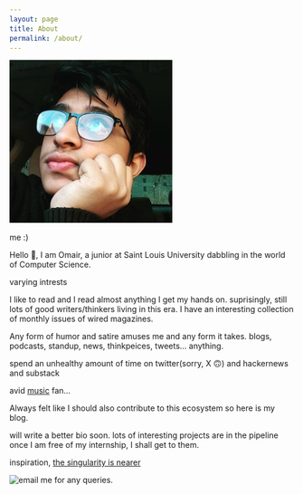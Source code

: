 ```yaml
---
layout: page
title: About
permalink: /about/
---
```


![profile](/assets/profile.jpg)

me :) 

Hello 👋, I am Omair, a junior at Saint Louis University dabbling in the world of Computer Science.

varying intrests

I like to read and I read almost anything I get my hands on. suprisingly, still lots of good writers/thinkers living in this era. I have an interesting collection of monthly issues of wired magazines. 

Any form of humor and satire amuses me and any form it takes. blogs, podcasts, standup, news, thinkpeices, tweets... anything.

spend an unhealthy amount of time on twitter(sorry, X 🙃) and hackernews and substack

avid [music](https://music.youtube.com/playlist?list=PLOYfj180utAYl-hoi1nyRUB9qq2HfXBaQ&feature=share) fan... 

Always felt like I should also contribute to this ecosystem so here is my blog. 

will write a better bio soon. lots of interesting projects are in the pipeline once I am free of my internship, I shall get to them. 


inspiration, [the singularity is nearer](https://geohot.github.io/blog/)

![email](hello@blastfromthepast.dev) me for any queries.
